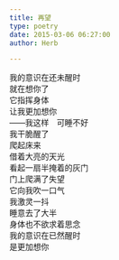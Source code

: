 ```yaml
---  
title: 再望  
type: poetry  
date: 2015-03-06 06:27:00  
author: Herb  

---  
```

我的意识在还未醒时  
就在想你了  
它指挥身体  
让我更加想你    
——我这样　可睡不好  
我干脆醒了  
爬起床来  
借着大亮的天光  
看起一扇半掩着的灰门  
门上爬满了失望  
它向我吹一口气  
我激灵一抖    
睡意去了大半  
身体也不欲求着思念  
我的意识在已然醒时  
是更加想你